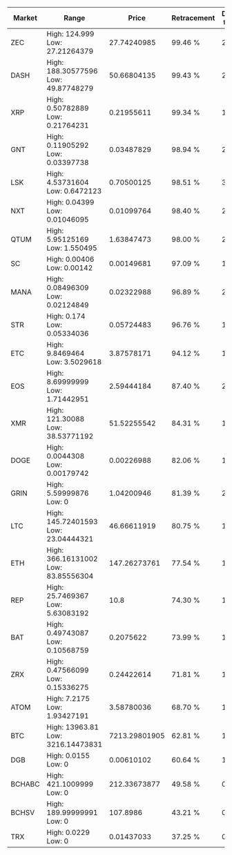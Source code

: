 | Market | Range | Price| Retracement | Doubles to 50% |
| --- | --- | --- | --- | --- |
| ZEC | High: 124.999<br />Low: 27.21264379 | 27.74240985 | 99.46 % | 2.74 |
| DASH | High: 188.30577596<br />Low: 49.87748279 | 50.66804135 | 99.43 % | 2.35 |
| XRP | High: 0.50782889<br />Low: 0.21764231 | 0.21955611 | 99.34 % | 1.65 |
| GNT | High: 0.11905292<br />Low: 0.03397738 | 0.03487829 | 98.94 % | 2.19 |
| LSK | High: 4.53731604<br />Low: 0.6472123 | 0.70500125 | 98.51 % | 3.68 |
| NXT | High: 0.04399<br />Low: 0.01046095 | 0.01099764 | 98.40 % | 2.48 |
| QTUM | High: 5.95125169<br />Low: 1.550495 | 1.63847473 | 98.00 % | 2.29 |
| SC | High: 0.00406<br />Low: 0.00142 | 0.00149681 | 97.09 % | 1.83 |
| MANA | High: 0.08496309<br />Low: 0.02124849 | 0.02322988 | 96.89 % | 2.29 |
| STR | High: 0.174<br />Low: 0.05334036 | 0.05724483 | 96.76 % | 1.99 |
| ETC | High: 9.8469464<br />Low: 3.5029618 | 3.87578171 | 94.12 % | 1.72 |
| EOS | High: 8.69999999<br />Low: 1.71442951 | 2.59444184 | 87.40 % | 2.01 |
| XMR | High: 121.30088<br />Low: 38.53771192 | 51.52255542 | 84.31 % | 1.55 |
| DOGE | High: 0.0044308<br />Low: 0.00179742 | 0.00226988 | 82.06 % | 1.37 |
| GRIN | High: 5.59999876<br />Low: 0 | 1.04200946 | 81.39 % | 2.69 |
| LTC | High: 145.72401593<br />Low: 23.04444321 | 46.66611919 | 80.75 % | 1.81 |
| ETH | High: 366.16131002<br />Low: 83.85556304 | 147.26273761 | 77.54 % | 1.53 |
| REP | High: 25.7469367<br />Low: 5.63083192 | 10.8 | 74.30 % | 1.45 |
| BAT | High: 0.49743087<br />Low: 0.10568759 | 0.2075622 | 73.99 % | 1.45 |
| ZRX | High: 0.47566099<br />Low: 0.15336275 | 0.24422614 | 71.81 % | 1.29 |
| ATOM | High: 7.2175<br />Low: 1.93427191 | 3.58780036 | 68.70 % | 1.28 |
| BTC | High: 13963.81<br />Low: 3216.14473831 | 7213.29801905 | 62.81 % | 1.19 |
| DGB | High: 0.0155<br />Low: 0 | 0.00610102 | 60.64 % | 1.27 |
| BCHABC | High: 421.1009999<br />Low: 0 | 212.33673877 | 49.58 % | 0.00 |
| BCHSV | High: 189.99999991<br />Low: 0 | 107.8986 | 43.21 % | 0.00 |
| TRX | High: 0.0229<br />Low: 0 | 0.01437033 | 37.25 % | 0.00 |
